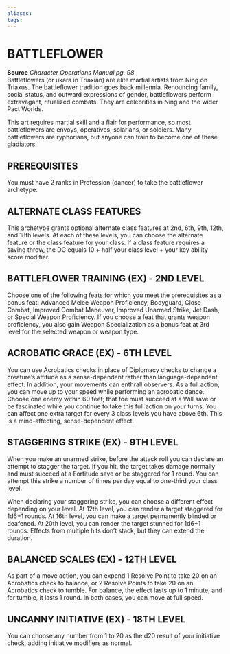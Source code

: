```yaml
---
aliases: 
tags: 
---
```

# BATTLEFLOWER

**Source** _Character Operations Manual pg. 98_  
Battleflowers (or ukara in Triaxian) are elite martial artists from Ning on Triaxus. The battleflower tradition goes back millennia. Renouncing family, social status, and outward expressions of gender, battleflowers perform extravagant, ritualized combats. They are celebrities in Ning and the wider Pact Worlds.

This art requires martial skill and a flair for performance, so most battleflowers are envoys, operatives, solarians, or soldiers. Many battleflowers are ryphorians, but anyone can train to become one of these gladiators.

## PREREQUISITES

You must have 2 ranks in Profession (dancer) to take the battleflower archetype.

## ALTERNATE CLASS FEATURES

This archetype grants optional alternate class features at 2nd, 6th, 9th, 12th, and 18th levels. At each of these levels, you can choose the alternate feature or the class feature for your class. If a class feature requires a saving throw, the DC equals 10 + half your class level + your key ability score modifier.  

## BATTLEFLOWER TRAINING (EX) - 2ND LEVEL

Choose one of the following feats for which you meet the prerequisites as a bonus feat: Advanced Melee Weapon Proficiency, Bodyguard, Close Combat, Improved Combat Maneuver, Improved Unarmed Strike, Jet Dash, or Special Weapon Proficiency. If you choose a feat that grants weapon proficiency, you also gain Weapon Specialization as a bonus feat at 3rd level for the selected weapon or weapon type.  

## ACROBATIC GRACE (EX) - 6TH LEVEL

You can use Acrobatics checks in place of Diplomacy checks to change a creature’s attitude as a sense-dependent rather than language-dependent effect. In addition, your movements can enthrall observers. As a full action, you can move up to your speed while performing an acrobatic dance. Choose one enemy within 60 feet; that foe must succeed at a Will save or be fascinated while you continue to take this full action on your turns. You can affect one extra target for every 3 class levels you have above 6th. This is a mind-affecting, sense-dependent effect.  

## STAGGERING STRIKE (EX) - 9TH LEVEL

When you make an unarmed strike, before the attack roll you can declare an attempt to stagger the target. If you hit, the target takes damage normally and must succeed at a Fortitude save or be staggered for 1 round. You can attempt this strike a number of times per day equal to one-third your class level.

When declaring your staggering strike, you can choose a different effect depending on your level. At 12th level, you can render a target staggered for 1d6+1 rounds. At 16th level, you can make a target permanently blinded or deafened. At 20th level, you can render the target stunned for 1d6+1 rounds. Effects from multiple hits don’t stack, but they can extend the duration.

## BALANCED SCALES (EX) - 12TH LEVEL

As part of a move action, you can expend 1 Resolve Point to take 20 on an Acrobatics check to balance, or 2 Resolve Points to take 20 on an Acrobatics check to tumble. For balance, the effect lasts up to 1 minute, and for tumble, it lasts 1 round. In both cases, you can move at full speed.  

## UNCANNY INITIATIVE (EX) - 18TH LEVEL

You can choose any number from 1 to 20 as the d20 result of your initiative check, adding initiative modifiers as normal.